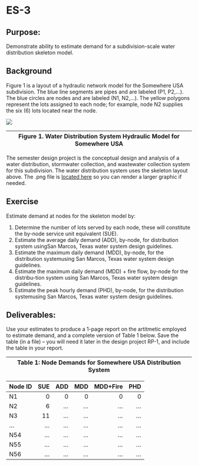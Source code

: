 # ES-3

## Purpose:
Demonstrate ability to estimate demand for a subdivision-scale water distribution skeleton model.

## Background
Figure 1 is a layout of a hydraulic network model for the Somewhere USA subdivision. The blue line segments are pipes and are labeled (P1, P2,...).  The blue circles are nodes and are labeled (N1, N2,...).  The yellow polygons represent the lots assigned to each node; for example, node N2 supplies the six (6) lots located near the node.

![](SomewhereUSANetworkMap.png)

|Figure 1.  Water Distribution System Hydraulic Model for Somewhere USA|
|---|

The semester design project is the conceptual design and analysis of a water distribution, stormwater collection, and wastewater collection system for this subdivision. The water distribution system uses the skeleton layout above. The .png file is [located here](https://3.137.111.182/ce-3372-webbook/exercise3/SomewhereUSANetworkMap.png) so you can render a larger graphic if needed.

## Exercise
Estimate demand at nodes for the skeleton model by:

1. Determine the number of lots served by each node, these will constitute the by-node service unit equivalent (SUE).
2. Estimate the average daily demand (ADD), by-node, for distribution system usingSan Marcos, Texas water system design guidelines.
3. Estimate the maximum daily demand (MDD), by-node, for the distribution systemusing San Marcos, Texas water system design guidelines.
4. Estimate the maximum daily demand (MDD) + fire flow, by-node for the distribu-tion system using San Marcos, Texas water system design guidelines.
5. Estimate  the  peak  hourly  demand  (PHD),  by-node,  for  the  distribution  systemusing San Marcos, Texas water system design guidelines.

## Deliverables:

Use your estimates to produce a 1-page report on the artitmetic employed to estimate demand, and a complete version of Table 1 below.  Save the table (in a file) – you will need it later in the design project RP-1, and include the table in your report.

||Table 1:  Node Demands for Somewhere USA Distribution System||
|:---|---|---:|

|Node ID|SUE    |ADD     |MDD     |MDD+Fire |PHD    |
|:------|------:|------:|------:|------:|------:|
|N1  |   0|   0|   0|   0|   0|
|N2  |   6|$\dots$|$\dots$|$\dots$|$\dots$|
|N3  |  11|$\dots$|$\dots$|$\dots$|$\dots$|
|$\dots$|$\dots$|$\dots$|$\dots$|$\dots$|$\dots$|
|N54 |$\dots$|$\dots$|$\dots$|$\dots$|$\dots$|
|N55 |$\dots$|$\dots$|$\dots$|$\dots$|$\dots$|
|N56 |$\dots$|$\dots$|$\dots$|$\dots$|$\dots$|


